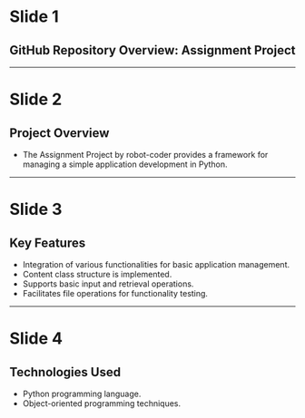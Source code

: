 # Slide 1
## GitHub Repository Overview: Assignment Project

---

# Slide 2
## Project Overview
- The Assignment Project by robot-coder provides a framework for managing a simple application development in Python.

---

# Slide 3
## Key Features
- Integration of various functionalities for basic application management.
- Content class structure is implemented.
- Supports basic input and retrieval operations.
- Facilitates file operations for functionality testing.

---

# Slide 4
## Technologies Used
- Python programming language.
- Object-oriented programming techniques.